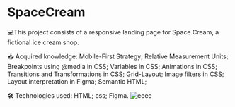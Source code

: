# SpaceCream
💻This project consists of a responsive landing page for Space Cream, a fictional ice cream shop.


📥 Acquired knowledge: 
Mobile-First Strategy; Relative Measurement Units; Breakpoints using @media in CSS; Variables in CSS; Animations in CSS; Transitions and Transformations in CSS; Grid-Layout; Image filters in CSS; Layout interpretation in Figma; Semantic HTML;


🛠 Technologies used: HTML; css; Figma.
![eeee](https://user-images.githubusercontent.com/57227255/184244715-2321f9b5-8b8e-42c9-bf3f-39eaa59009c5.png)

